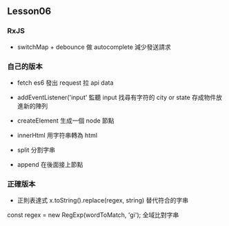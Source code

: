 ## Lesson06

### RxJS

-   switchMap + debounce
    做 autocomplete 減少發送請求

### 自己的版本

-   fetch
    es6 發出 request 拉 api data

-   addEventListener('input'
    監聽 input
    找尋有字符的 city or state
    存成物件放進新的陣列

-   createElement
    生成一個 node 節點

-   innerHtml
    用字符串轉為 html

-   split
    分割字串

-   append
    在後面接上節點

### 正確版本

-   正則表達式
    x.toString().replace(regex, string)
    替代符合的字串

const regex = new RegExp(wordToMatch, 'gi');
全域比對字串
